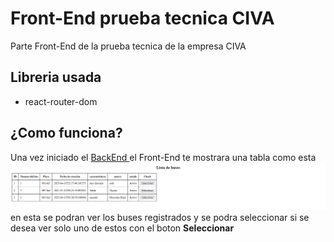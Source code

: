 # Front-End prueba tecnica CIVA

Parte Front-End de la prueba tecnica de la empresa CIVA

## Libreria usada
- react-router-dom

## ¿Como funciona?
Una vez iniciado el  <a href="https://github.com/AnthonyChuan/BackEndCIVA" target="_blank"> BackEnd </a> el Front-End te mostrara una tabla como esta<br>
<img src="/public/Img/Table.png" alt="tabla demostrativa"></img><br>
en esta se podran ver los buses registrados y se podra seleccionar si se desea ver solo uno de estos con el boton <Strong>Seleccionar</strong>

